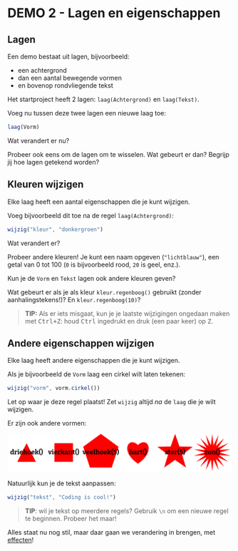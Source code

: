 # DEMO 2 - Lagen en eigenschappen


## Lagen

Een demo bestaat uit lagen, bijvoorbeeld:

- een achtergrond
- dan een aantal bewegende vormen
- en bovenop rondvliegende tekst

Het startproject heeft 2 lagen: `laag(Achtergrond)` en `laag(Tekst)`.

Voeg nu tussen deze twee lagen een nieuwe laag toe:

```js
laag(Vorm)
```

Wat verandert er nu?

Probeer ook eens om de lagen om te wisselen. Wat gebeurt er dan? Begrijp jij hoe lagen getekend worden?


## Kleuren wijzigen

Elke laag heeft een aantal eigenschappen die je kunt wijzigen.

Voeg bijvoorbeeld dit toe na de regel `laag(Achtergrond)`:

```js
wijzig("kleur", "donkergroen")
```

Wat verandert er?

Probeer andere kleuren! Je kunt een naam opgeven (`"lichtblauw"`), een getal van 0 tot 100 (`0` is bijvoorbeeld rood, `20` is geel, enz.).

Kun je de `Vorm` en `Tekst` lagen ook andere kleuren geven?

Wat gebeurt er als je als kleur `kleur.regenboog()` gebruikt (zonder aanhalingstekens!)? En `kleur.regenboog(10)`?

> **TIP:** Als er iets misgaat, kun je je laatste wijzigingen ongedaan maken met <kbd>Ctrl+Z</kbd>: houd <kbd>Ctrl</kbd> ingedrukt en druk (een paar keer) op <kbd>Z</kbd>.



## Andere eigenschappen wijzigen

Elke laag heeft andere eigenschappen die je kunt wijzigen.

Als je bijvoorbeeld de `Vorm` laag een cirkel wilt laten tekenen:

```js
wijzig("vorm", vorm.cirkel())
```

Let op waar je deze regel plaatst! Zet `wijzig` altijd *na* de `laag` die je wilt wijzigen.

Er zijn ook andere vormen:

![vormen](./images/vormen.png)

Natuurlijk kun je de tekst aanpassen:

```js
wijzig("tekst", "Coding is cool!")
```

> **TIP**: wil je tekst op meerdere regels? Gebruik `\n` om een nieuwe regel te beginnen. Probeer het maar!

Alles staat nu nog stil, maar daar gaan we verandering in brengen, met [effecten](3%20-%20effecten.html)!